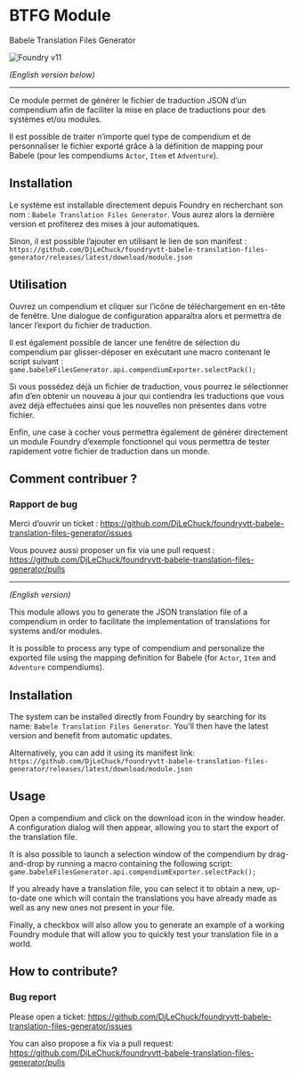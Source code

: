 # BTFG Module

Babele Translation Files Generator

![Foundry v11](https://img.shields.io/badge/foundry-v11-green)

_(English version below)_

---

Ce module permet de générer le fichier de traduction JSON d’un compendium afin de faciliter la mise en place de
traductions pour des systèmes et/ou modules.

Il est possible de traiter n’importe quel type de compendium et de personnaliser le fichier exporté grâce à la
définition de mapping pour Babele (pour les compendiums `Actor`, `Item` et `Adventure`).

## Installation

Le système est installable directement depuis Foundry en recherchant son nom : `Babele Translation Files Generator`.
Vous aurez alors la dernière version et profiterez des mises à jour automatiques.

Sinon, il est possible l’ajouter en utilisant le lien de son manifest :
`https://github.com/DjLeChuck/foundryvtt-babele-translation-files-generator/releases/latest/download/module.json`

## Utilisation

Ouvrez un compendium et cliquer sur l’icône de téléchargement en en-tête de fenêtre. Une dialogue de configuration
apparaîtra alors et permettra de lancer l’export du fichier de traduction.

Il est également possible de lancer une fenêtre de sélection du compendium par glisser-déposer en exécutant une macro
contenant le script suivant : `game.babeleFilesGenerator.api.compendiumExporter.selectPack();`

Si vous possédez déjà un fichier de traduction, vous pourrez le sélectionner afin d’en obtenir un nouveau à jour qui
contiendra les traductions que vous avez déjà effectuées ainsi que les nouvelles non présentes dans votre fichier.

Enfin, une case à cocher vous permettra également de générer directement un module Foundry d’exemple fonctionnel qui
vous permettra de tester rapidement votre fichier de traduction dans un monde.

## Comment contribuer ?

### Rapport de bug

Merci d’ouvrir un ticket : https://github.com/DjLeChuck/foundryvtt-babele-translation-files-generator/issues

Vous pouvez aussi proposer un fix via une pull
request : https://github.com/DjLeChuck/foundryvtt-babele-translation-files-generator/pulls

---

_(English version)_

This module allows you to generate the JSON translation file of a compendium in order to facilitate the implementation
of translations for systems and/or modules.

It is possible to process any type of compendium and personalize the exported file using the mapping definition for
Babele (for `Actor`, `Item` and `Adventure` compendiums).

## Installation

The system can be installed directly from Foundry by searching for its name: `Babele Translation Files Generator`.
You'll then have the latest version and benefit from automatic updates.

Alternatively, you can add it using its manifest link:
`https://github.com/DjLeChuck/foundryvtt-babele-translation-files-generator/releases/latest/download/module.json`

## Usage

Open a compendium and click on the download icon in the window header. A configuration dialog will then appear, allowing
you to start the export of the translation file.

It is also possible to launch a selection window of the compendium by drag-and-drop by running a macro containing the
following script: `game.babeleFilesGenerator.api.compendiumExporter.selectPack();`

If you already have a translation file, you can select it to obtain a new, up-to-date one which will contain the
translations you have already made as well as any new ones not present in your file.

Finally, a checkbox will also allow you to generate an example of a working Foundry module that will allow you to
quickly test your translation file in a world.

## How to contribute?

### Bug report

Please open a ticket: https://github.com/DjLeChuck/foundryvtt-babele-translation-files-generator/issues

You can also propose a fix via a pull
request: https://github.com/DjLeChuck/foundryvtt-babele-translation-files-generator/pulls
